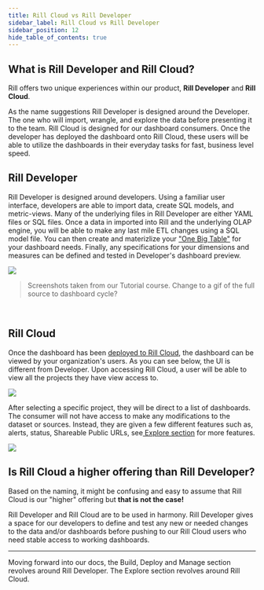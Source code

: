 ```yaml
---
title: Rill Cloud vs Rill Developer 
sidebar_label: Rill Cloud vs Rill Developer 
sidebar_position: 12
hide_table_of_contents: true
---
```


## What is Rill Developer and Rill Cloud?

Rill offers two unique experiences within our product, **Rill Developer** and **Rill Cloud**.

As the name suggestions Rill Developer is designed around the Developer. The one who will import, wrangle, and explore the data before presenting it to the team. 
Rill Cloud is designed for our dashboard consumers. Once the developer has deployed the dashboard onto Rill Cloud, these users will be able to utilize the dashboards in their everyday tasks for fast, business level speed.





## Rill Developer

Rill Developer is designed around developers. Using a familiar user interface, developers are able to import data, create SQL models, and metric-views. Many of the underlying files in Rill Developer are either YAML files or SQL files. Once a data in imported into Rill and the underlying OLAP engine, you will be able to make any last mile ETL changes using a SQL model file. You can then create and materizlize your ["One Big Table"](../build/models/models.md) for your dashboard needs. Finally, any specifications for your dimensions and measures can be defined and tested in Developer's dashboard preview.

<img src = '/img/concepts/rcvsrd/empty-project.png' class='rounded-gif' />

> Screenshots taken from our Tutorial course. Change to a gif of the full source to dashboard cycle?
<br />



## Rill Cloud

Once the dashboard has been [deployed to Rill Cloud](../deploy/existing-project/existing-project.md), the dashboard can be viewed by your organization's users. As you can see below, the UI is different from Developer. Upon accessing Rill Cloud, a user will be able to view all the projects they have view access to. 


<img src = '/img/concepts/rcvsrd/rill-cloud-projects.png' class='rounded-gif' />
<br />



 After selecting a specific project, they will be direct to a list of dashboards. The consumer will not have access to make any modifications to the dataset or sources. Instead, they are given a few different features such as, alerts, status, Shareable Public URLs, see[ Explore section](../explore/dashboard-101.md) for more features.


<img src = '/img/concepts/rcvsrd/Rill-cloud.png' class='rounded-gif' />

## Is Rill Cloud a higher offering than Rill Developer?

Based on the naming, it might be confusing and easy to assume that Rill Cloud is our "higher" offering but **that is not the case!** 


Rill Developer and Rill Cloud are to be used in harmony. Rill Developer gives a space for our developers to define and test any new or needed changes to the data and/or dashboards before pushing to our Rill Cloud users who need stable access to working dashboards. 

---
Moving forward into our docs, the Build, Deploy and Manage section revolves around Rill Developer. The Explore section revolves around Rill Cloud.